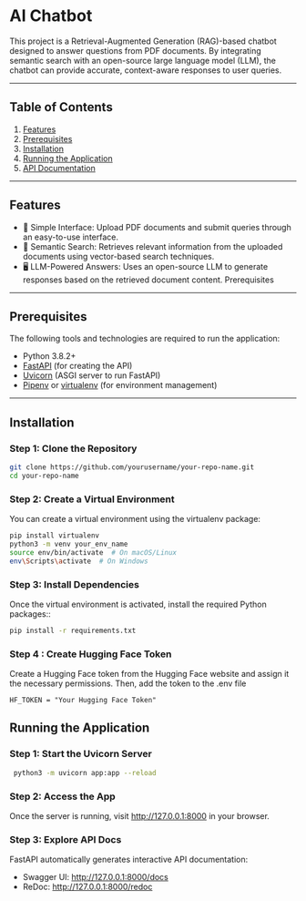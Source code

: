 # AI Chatbot

This project is a Retrieval-Augmented Generation (RAG)-based chatbot designed to answer questions from PDF documents. By integrating semantic search with an open-source large language model (LLM), the chatbot can provide accurate, context-aware responses to user queries.

---

## Table of Contents

1. [Features](#features)
2. [Prerequisites](#prerequisites)
3. [Installation](#installation)
4. [Running the Application](#running-the-application)
5. [API Documentation](#api-documentation)

---

## Features

- 📄 Simple Interface: Upload PDF documents and submit queries through an easy-to-use interface.
- 🧠 Semantic Search: Retrieves relevant information from the uploaded documents using vector-based search techniques.
- 🖥️ LLM-Powered Answers: Uses an open-source LLM to generate responses based on the retrieved document content.
  Prerequisites

---

## Prerequisites

The following tools and technologies are required to run the application:

- Python 3.8.2+
- [FastAPI](https://fastapi.tiangolo.com/) (for creating the API)
- [Uvicorn](https://www.uvicorn.org/) (ASGI server to run FastAPI)
- [Pipenv](https://pipenv.pypa.io/en/latest/) or [virtualenv](https://virtualenv.pypa.io/en/latest/) (for environment management)

---

## Installation

### Step 1: Clone the Repository

```bash
git clone https://github.com/yourusername/your-repo-name.git
cd your-repo-name
```

### Step 2: Create a Virtual Environment

You can create a virtual environment using the virtualenv package:

```bash
pip install virtualenv
python3 -m venv your_env_name
source env/bin/activate  # On macOS/Linux
env\Scripts\activate  # On Windows
```

### Step 3: Install Dependencies

Once the virtual environment is activated, install the required Python packages::

```bash
pip install -r requirements.txt
```

### Step 4 : Create Hugging Face Token

Create a Hugging Face token from the Hugging Face website and assign it the necessary permissions. Then, add the token to the .env file

```
HF_TOKEN = "Your Hugging Face Token"
```

## Running the Application

### Step 1: Start the Uvicorn Server

```bash
 python3 -m uvicorn app:app --reload
```

### Step 2: Access the App

Once the server is running, visit http://127.0.0.1:8000 in your browser.

### Step 3: Explore API Docs

FastAPI automatically generates interactive API documentation:

- Swagger UI: http://127.0.0.1:8000/docs
- ReDoc: http://127.0.0.1:8000/redoc

#
